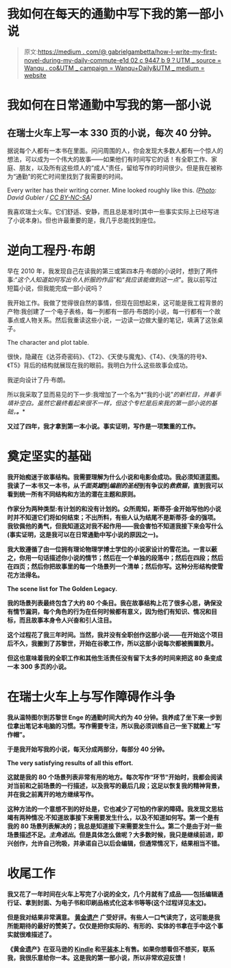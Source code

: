 # 我如何在每天的通勤中写下我的第一部小说

> 原文:[https://medium . com/@ gabrielgambetta/how-I-write-my-first-novel-during-my-daily-commute-e1d 02 c 9447 b 9？UTM _ source = Wanqu . co&UTM _ campaign = Wanqu+Daily&UTM _ medium = website](https://medium.com/@gabrielgambetta/how-i-wrote-my-first-novel-during-my-daily-commute-e1d02c9447b9?utm_source=wanqu.co&utm_campaign=Wanqu+Daily&utm_medium=website)

# 我如何在日常通勤中写我的第一部小说

## 在瑞士火车上写一本 330 页的小说，每次 40 分钟。

据说每个人都有一本书在里面。问问周围的人，你会发现大多数人都有一个惊人的想法，可以成为一个伟大的故事——如果他们有时间写它的话！有全职工作、家庭、朋友，以及所有这些烦人的“成人”责任，留给写作的时间很少。但是我在被称为“通勤”的死亡时间里找到了我需要的时间。



Every writer has their writing corner. Mine looked roughly like this. *(*[*Photo*](https://bahnbilder.ch/picture/4505)*: David Gubler /* [*CC BY-NC-SA*](https://creativecommons.org/licenses/by-nc-sa/2.5/)*)*



我喜欢瑞士火车。它们舒适、安静，而且总是准时(其中一些事实实际上已经写进了小说本身)。但也许最重要的是，我几乎总能找到座位。

# 逆向工程丹·布朗

早在 2010 年，我发现自己在读我的第三或第四本丹·布朗的小说时，想到了两件事:“*这个人知道如何写出令人折服的作品*”和“*我应该能做到这一点*”。我以前写过短篇小说，但我能完成一部小说吗？

我开始工作。我做了觉得很自然的事情，但现在回想起来，这可能是我工程背景的产物:我创建了一个电子表格，每一列都有一部丹·布朗的小说，每一行都有一个故事点或人物关系。然后我重读这些小说，一边读一边做大量的笔记，填满了这张桌子。



The character and plot table.



很快，隐藏在《达芬奇密码》、《T2》、《天使与魔鬼》、《T4》、《失落的符号》、《T5》背后的结构就展现在我的眼前。我明白为什么这些故事会成功。

我逆向设计了丹·布朗。

所以我采取了显而易见的下一步:我增加了一个名为*“我的小说”*的新栏目，并着手填补空白。虽然它最终看起来很不一样，但这个专栏是后来我的第一部小说的基础，[](https://www.amazon.com/dp/B00QPBYGFI)****。****

**又过了四年，我才拿到第一本小说。事实证明，写作是一项繁重的工作。**

# **奠定坚实的基础**

**我开始痴迷于故事结构。我需要理解为什么小说和电影会成功。我必须知道蓝图。我读了一本书又一本书，从*千面英雄*到*编剧的圣经*到有争议的*救救猫*，直到我可以看到统一所有不同结构和方法的潜在主题和原则。**

**作家分为两种类型:有计划的和没有计划的。众所周知，斯蒂芬·金开始写他的小说时并不知道它们将如何结束；不出所料，有些人认为结尾不是斯蒂芬·金的强项。我钦佩他的勇气，但我知道这对我不起作用——我会害怕不知道我接下来会写什么(事实证明，这是我可以在日常通勤中写小说的原因之一)。**

**我大致遵循了由一位拥有理论物理学博士学位的小说家设计的雪花法。一言以蔽之，你用一句话描述你小说的情节；然后在一个单独的段落中；然后在四段；然后在四页；然后你把故事里的每一个场景列一个清单；然后你写。这种分形结构使雪花方法得名。**



**The scene list for **The Golden Legacy**.**



**我的场景列表最终包含了大约 80 个条目。我在故事结构上花了很多心思，确保没有情节漏洞，每个角色的行为在任何时候都有意义，因为他们有知识、情况和目标，而且故事本身令人兴奋和引人注目。**

**这个过程花了我三年时间。当然，我并没有全职创作这部小说——在开始这个项目后不久，我搬到了苏黎世，开始在谷歌工作，所以这部小说每次都被搁置数月。**

**但这也意味着我的全职工作和其他生活责任没有留下太多的时间来把这 80 条变成一本 300 多页的小说。**

# **在瑞士火车上与写作障碍作斗争**

**我从温特图尔到苏黎世 Enge 的通勤时间大约为 40 分钟。我养成了坐下来一步到位拿出笔记本电脑的习惯。写作需要专注，所以我必须训练自己一坐下就戴上“写作帽”。**

**于是我开始写我的小说，每天分成两部分，每部分 40 分钟。**



**The very satisfying results of all this effort.**



**这就是我的 80 个场景列表非常有用的地方。每次写作“环节”开始时，我都会阅读对当前和之前场景的一行描述，以及我写的最后几段；这足以恢复我的精神背景，并在我之前离开的地方继续写作。**

**这种方法的一个意想不到的好处是，它也减少了可怕的作家的障碍。我发现文思枯竭有两种情况:不知道故事接下来需要发生什么，以及不知道如何写。第一个是有我的 80 场景列表解决的；我总是知道接下来需要发生什么。第二个是由于对一些场景描述不足。*主角逃出*。但是具体怎么做呢？大多数时候，我只是继续前进，即兴创作，允许自己吮吸，并承诺自己以后会编辑，但通常情况下，结果相当不错。**

# **收尾工作**

**我又花了一年时间在火车上写完了小说的全文，几个月就有了成品——包括编辑通行证、拿到封面、为电子书和印刷品格式化这本书等等(这个过程详见[本文](/techspiration-ideas-making-it-happen/how-i-wrote-and-published-my-novel-using-only-open-source-tools-5cdfbd7c00ca))。**

**但是我对结果非常满意。 [**黄金遗产**](https://www.amazon.com/dp/B00QPBYGFI) 广受好评。有些人一口气读完了，这可能是我所能期待的最好的赞美了。仅仅是把你实际的、有形的、实体的书拿在手中这个事实就很难描述了。**



**《黄金遗产》在亚马逊的 [Kindle](https://www.amazon.com/dp/B00QPBYGFI) 和[平装本](https://www.amazon.com/dp/1505522439)上有售。如果你想看但不想买，联系我，我很乐意给你一本。这是我的第一部小说，所以非常欢迎反馈！**

